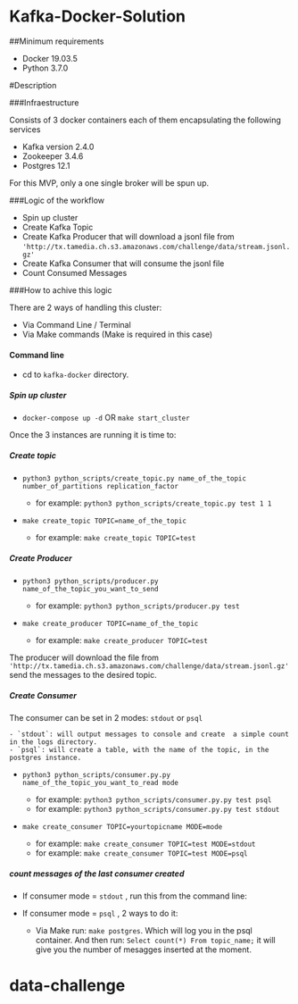Kafka-Docker-Solution
========================

##Minimum requirements

* Docker 19.03.5
* Python 3.7.0

#Description

###Infraestructure

Consists of 3 docker containers each of them encapsulating the following services

* Kafka version 2.4.0
* Zookeeper 3.4.6
* Postgres 12.1

For this MVP, only a one single broker will be spun up.

###Logic of the workflow

- Spin up cluster 
- Create Kafka Topic
- Create Kafka Producer that will download a jsonl file from `'http://tx.tamedia.ch.s3.amazonaws.com/challenge/data/stream.jsonl.gz'`
- Create Kafka Consumer that will consume the jsonl file
- Count Consumed Messages 

###How to achive this logic

There are 2 ways of handling this cluster:

- Via Command Line / Terminal
- Via Make commands (Make is required in this case)

#### Command line 



- cd to `kafka-docker` directory.

##### Spin up cluster 
- `docker-compose up -d` OR `make start_cluster`

 Once the 3 instances are running it is time to:
 
##### Create topic

- `python3 python_scripts/create_topic.py name_of_the_topic number_of_partitions replication_factor`
    - for example: `python3 python_scripts/create_topic.py test 1 1`
    
- `make create_topic TOPIC=name_of_the_topic`
    - for example: `make create_topic TOPIC=test`
  
##### Create Producer

- `python3 python_scripts/producer.py name_of_the_topic_you_want_to_send`
    - for example: `python3 python_scripts/producer.py test`
    
- `make create_producer TOPIC=name_of_the_topic`
    - for example: `make create_producer TOPIC=test`

The producer will download the file from `'http://tx.tamedia.ch.s3.amazonaws.com/challenge/data/stream.jsonl.gz'` send the messages to the desired topic.


##### Create Consumer

The consumer can be set in 2 modes: `stdout` or `psql`

    - `stdout`: will output messages to console and create  a simple count in the logs directory.
    - `psql`: will create a table, with the name of the topic, in the postgres instance.

- `python3 python_scripts/consumer.py.py name_of_the_topic_you_want_to_read mode`
    - for example: `python3 python_scripts/consumer.py.py test psql`
    - for example: `python3 python_scripts/consumer.py.py test stdout`
    
- `make create_consumer TOPIC=yourtopicname MODE=mode`
    - for example: `make create_consumer TOPIC=test MODE=stdout`
    - for example: `make create_consumer TOPIC=test MODE=psql`

##### count messages of the last consumer created

- If consumer mode = `stdout` , run this from the command line:



- If consumer mode = `psql` , 2 ways to do it:

    - Via Make run: `make postgres`. Which will log you in the psql container.
    And then run: `Select count(*) From topic_name;` it will give you the number of mesagges inserted at the moment.
    


# data-challenge
